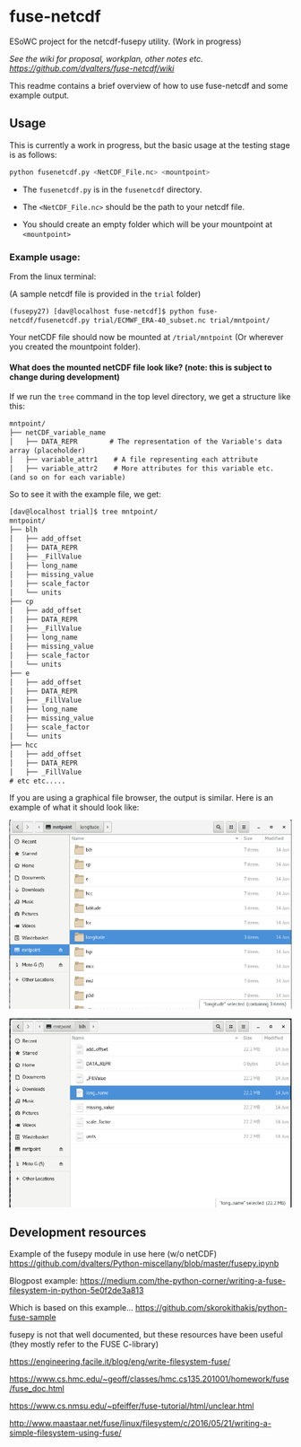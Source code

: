 # fuse-netcdf
ESoWC project for the netcdf-fusepy utility. (Work in progress)

_See the wiki for proposal, workplan, other notes etc. https://github.com/dvalters/fuse-netcdf/wiki_

This readme contains a brief overview of how to use fuse-netcdf and some example output.

## Usage

This is currently a work in progress, but the basic usage at the testing stage is as follows:

```bash
python fusenetcdf.py <NetCDF_File.nc> <mountpoint>
```
 - The `fusenetcdf.py` is in the `fusenetcdf` directory.

 - The `<NetCDF_File.nc>` should be the path to your netcdf file. 

 - You should create an empty folder which will be your mountpoint at `<mountpoint>`

### Example usage:

From the linux terminal:

(A sample netcdf file is provided in the `trial` folder)

```
(fusepy27) [dav@localhost fuse-netcdf]$ python fuse-netcdf/fusenetcdf.py trial/ECMWF_ERA-40_subset.nc trial/mntpoint/
```

Your netCDF file should now be mounted at `/trial/mntpoint` (Or wherever you created the mountpoint folder).

#### What does the mounted netCDF file look like? (note: this is subject to change during development)

If we run the `tree` command in the top level directory, we get a structure like this:

```
mntpoint/
├── netCDF_variable_name
│   ├── DATA_REPR        # The representation of the Variable's data array (placeholder)
│   ├── variable_attr1    # A file representing each attribute
│   ├── variable_attr2    # More attributes for this variable etc.
(and so on for each variable)
```

So to see it with the example file, we get:

```
[dav@localhost trial]$ tree mntpoint/
mntpoint/
├── blh
│   ├── add_offset
│   ├── DATA_REPR
│   ├── _FillValue
│   ├── long_name
│   ├── missing_value
│   ├── scale_factor
│   └── units
├── cp
│   ├── add_offset
│   ├── DATA_REPR
│   ├── _FillValue
│   ├── long_name
│   ├── missing_value
│   ├── scale_factor
│   └── units
├── e
│   ├── add_offset
│   ├── DATA_REPR
│   ├── _FillValue
│   ├── long_name
│   ├── missing_value
│   ├── scale_factor
│   └── units
├── hcc
│   ├── add_offset
│   ├── DATA_REPR
│   ├── _FillValue
# etc etc.....
```

If you are using a graphical file browser, the output is similar. Here is an example of what it should look like:

![variable dirs](docs/variable_dirs.png)

![var_attrs](docs/var_attrs.png)


## Development resources

Example of the fusepy module in use here (w/o netCDF)  https://github.com/dvalters/Python-miscellany/blob/master/fusepy.ipynb

Blogpost example: https://medium.com/the-python-corner/writing-a-fuse-filesystem-in-python-5e0f2de3a813

Which is based on this example... https://github.com/skorokithakis/python-fuse-sample

fusepy is not that well documented, but these resources have been useful (they mostly refer to the FUSE C-library)

https://engineering.facile.it/blog/eng/write-filesystem-fuse/

https://www.cs.hmc.edu/~geoff/classes/hmc.cs135.201001/homework/fuse/fuse_doc.html

https://www.cs.nmsu.edu/~pfeiffer/fuse-tutorial/html/unclear.html

http://www.maastaar.net/fuse/linux/filesystem/c/2016/05/21/writing-a-simple-filesystem-using-fuse/

